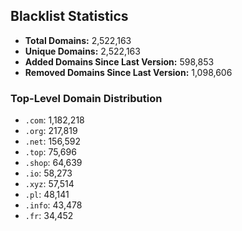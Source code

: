 ## Blacklist Statistics

- **Total Domains:** 2,522,163
- **Unique Domains:** 2,522,163
- **Added Domains Since Last Version:** 598,853
- **Removed Domains Since Last Version:** 1,098,606

### Top-Level Domain Distribution

-  `.com`: 1,182,218
-  `.org`: 217,819
-  `.net`: 156,592
-  `.top`: 75,696
-  `.shop`: 64,639
-  `.io`: 58,273
-  `.xyz`: 57,514
-  `.pl`: 48,141
-  `.info`: 43,478
-  `.fr`: 34,452
